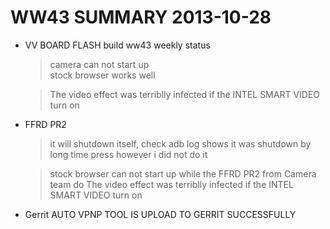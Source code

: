 WW43 SUMMARY
2013-10-28
====================
* VV BOARD FLASH
	build ww43 weekly status
	> camera can not start up	
	> stock browser works well

	> The video effect was terriblly infected if the INTEL SMART VIDEO turn on

* FFRD PR2
	> it will shutdown itself, check adb log shows it was shutdown by long time press
	> however i did not do it
	
	>stock browser can not start up while the FFRD PR2 from Camera team do
	> The video effect was terriblly infected if the INTEL SMART VIDEO turn on

* Gerrit
	AUTO VPNP TOOL IS UPLOAD TO GERRIT SUCCESSFULLY
